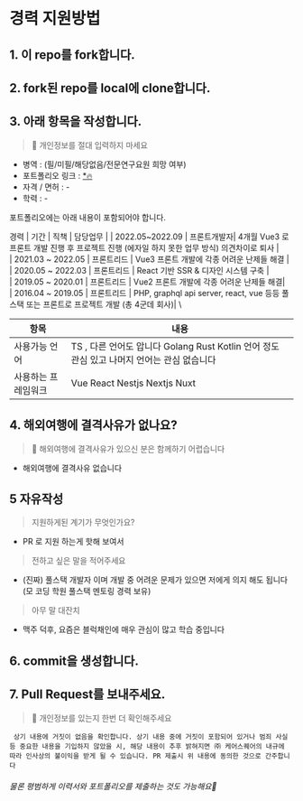 # 경력 지원방법
## 1. 이 repo를 fork합니다.

## 2. fork된 repo를 local에 clone합니다.

## 3. 아래 항목을 작성합니다.
> 📌 개인정보를 절대 입력하지 마세요

- 병역 : (필/미필/해당없음/전문연구요원 희망 여부)
- 포트폴리오 링크 : [*🔥](https://github.com/bichikim/)
- 자격 / 면허 : -
- 학력 : -

포트폴리오에는 아래 내용이 포함되어야 합니다.

경력
| 기간 | 직책 | 담당업무 |
| 2022.05~2022.09 | 프론트개발자| 4개월 Vue3 로 프론트 개발 진행 후 프로젝트 진행 (에자일 하지 못한 업무 방식) 의견차이로 퇴사  | \
| 2021.03 ~ 2022.05 | 프론트리드 | Vue3 프론트 개발에 각종 어려운 난제들 해결  | \
| 2020.05 ~ 2022.03 | 프론트리드 | React 기반 SSR & 디자인 시스템 구축  | \
| 2019.05 ~ 2020.01 | 프론트리드 | Vue2 프론트 개발에 각종 어려운 난제들 해결| \
| 2016.04 ~ 2019.05 | 프론트리드 | PHP, graphql api server, react, vue 등등 풀스택 또는 프론트로 프로젝트 개발 (총 4군데 회사)| \



| 항목 | 내용 |
| --- | --- |
| 사용가능 언어 | TS , 다른 언어도 압니다 Golang Rust Kotlin 언어 정도 관심 있고 나머지 언어는 관심 없습니다 |
| 사용하는 프레임워크 | Vue React Nestjs Nextjs Nuxt |

## 4. 해외여행에 결격사유가 없나요?
> 📌 해외여행에 결격사유가 있으신 분은 함께하기 어렵습니다
- 해외여행에 결격사유 없습니다

## 5 자유작성
> 지원하게된 계기가 무엇인가요?
- PR 로 지원 하는게 핫해 보여서

> 전하고 싶은 말을 적어주세요
- (진짜) 풀스택 개발자 이며 개발 중 어려운 문제가 있으면 저에게 의지 해도 됩니다 (모 코딩 학원 풀스택 멘토링 경력 보유)

> 아무 말 대잔치
- 맥주 덕후, 요즘은 블럭채인에 매우 관심이 많고 학습 중입니다

## 6. commit을 생성합니다.

## 7. Pull Request를 보내주세요.
> 📌 개인정보를 있는지 한번 더 확인해주세요


` 상기 내용에 거짓이 없음을 확인합니다. 상기 내용 중에 거짓이 포함되어 있거나 범죄 사실 등 중요한 내용을 기입하지 않았을 시, 해당 내용이 추후 밝혀지면 ㈜ 케어스퀘어의 내규에 따라 인사상의 불이익을 받게 될 수 있습니다. PR 제출시 위 내용에 동의한 것으로 간주합니다`






###### 물론 평범하게 이력서와 포트폴리오를 제출하는 것도 가능해요🙆
